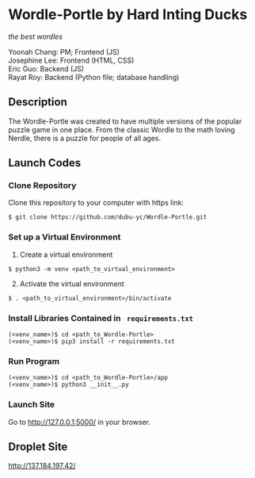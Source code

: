 # Wordle-Portle by Hard Inting Ducks
*the best wordles*

Yoonah Chang: PM; Frontend (JS)  
Josephine Lee: Frontend (HTML, CSS)  
Eric Guo: Backend (JS)  
Rayat Roy: Backend (Python file; database handling)    

## Description
   The Wordle-Portle was created to have multiple versions of the popular puzzle game in one place. From the classic Wordle to the math loving Nerdle, there is a puzzle for people of all ages.

## Launch Codes
### Clone Repository

Clone this repository to your computer with https link:
```shell 
$ git clone https://github.com/dubu-yc/Wordle-Portle.git
```

### Set up a Virtual Environment

1. Create a virtual environment
  ```
  $ python3 -m venv <path_to_virtual_environment>
  ```

2. Activate the virtual environment
  ```
  $ . <path_to_virtual_environment>/bin/activate
  ```

### Install Libraries Contained in ``` requirements.txt```

```
(<venv_name>)$ cd <path_to_Wordle-Portle>
(<venv_name>)$ pip3 install -r requirements.txt 
```

### Run Program

```
(<venv_name>)$ cd <path_to_Wordle-Portle>/app
(<venv_name>)$ python3 __init__.py
```

### Launch Site

Go to http://127.0.0.1:5000/ in your browser.

##  Droplet Site
http://137.184.197.42/
